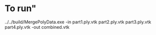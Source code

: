 # To run"
../../build/MergePolyData.exe -in part1.ply.vtk part2.ply.vtk part3.ply.vtk part4.ply.vtk -out combined.vtk
